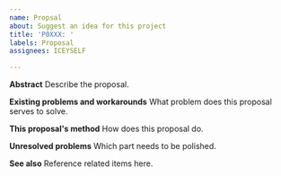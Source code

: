 ```yaml
---
name: Propsal
about: Suggest an idea for this project
title: 'P0XXX: '
labels: Proposal
assignees: ICEYSELF

---
```


**Abstract**
Describe the proposal.

**Existing problems and workarounds**
What problem does this proposal serves to solve.

**This proposal's method**
How does this proposal do.

**Unresolved problems**
Which part needs to be polished.

**See also**
Reference related items here.
